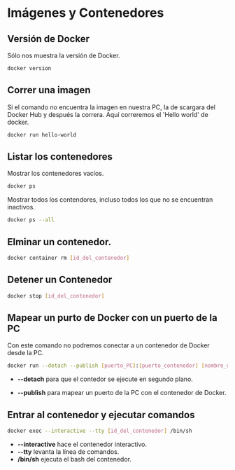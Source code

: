 # Imágenes y Contenedores

## Versión de Docker
Sólo nos muestra la versión de Docker.

```bash
docker version
```
## Correr una imagen
Si el comando no encuentra la imagen en nuestra PC, la de scargara del Docker Hub y después la correra.
Aquí correremos el 'Hello world' de docker.

```bash
docker run hello-world
```

## Listar los contenedores
Mostrar los contenedores vacíos.

```bash
docker ps
```

Mostrar todos los contendores, incluso todos los que no se encuentran inactivos.

```bash
docker ps --all
```

## Elminar un contenedor.

```bash
docker container rm [id_del_contenedor]
```

## Detener un Contenedor

```bash
docker stop [id_del_contenedor]
```

## Mapear un purto de Docker con un puerto de la PC
Con este comando no podremos conectar a un contenedor de Docker desde la PC.

```bash 
docker run --detach --publish [puerto_PC]:[puerto_contenedor] [nombre_de_la_imagen]
```
* **--detach** para que el contedor se ejecute en segundo plano.

* **--publish** para mapear un puerto de la PC con el contenedor de Docker.

## Entrar al contenedor y ejecutar comandos

```bash
docker exec --interactive --tty [id_del_contenedor] /bin/sh
```

* **--interactive** hace el contenedor interactivo.
* **--tty** levanta la línea de comandos.
* **/bin/sh** ejecuta el bash del contenedor.

